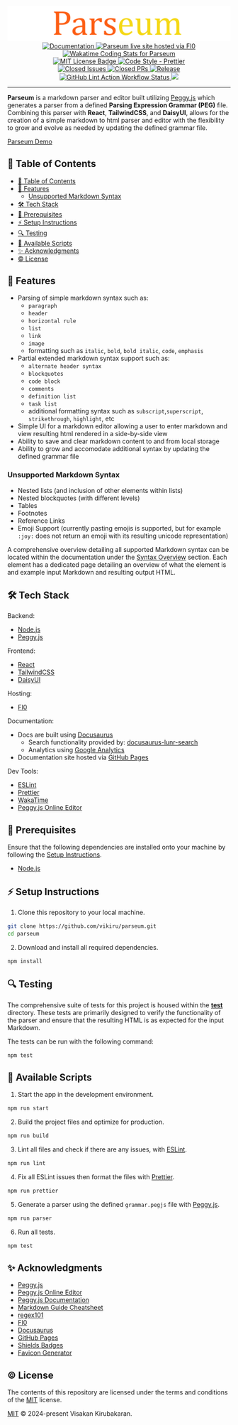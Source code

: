 <div align="center" id="logo">
    <img src="logo.png"/>
</div>

<div align='center' id="badges">

<a href="https://vikiru.github.io/parseum/">
	<img src="https://img.shields.io/badge/documentation-docs-orange" alt="Documentation"/>
</a>
<a href="https://parseum.1.us-1.fl0.io/">
    <img src="https://img.shields.io/badge/Web-live%20site-blue" alt="Parseum live site hosted via Fl0"/>
</a>
<br/>
 <a href="https://wakatime.com/@vikiru/projects/hzdehaajds">
  <img src="https://wakatime.com/badge/user/5e62f99d-3a1e-4fd2-8f37-77919d626a67/project/018e902a-0f18-4cf8-b5e2-7922d2216d12.svg"
  alt="Wakatime Coding Stats for Parseum"/>
 </a>
 <br/>
 <a href="https://github.com/vikiru/parseum/blob/main/LICENSE">
  <img src="https://img.shields.io/badge/license-MIT-aqua" alt="MIT License Badge"/>
 </a>
 <a href="https://github.com/prettier/prettier">
  <img src="https://img.shields.io/badge/code_style-prettier-ff69b4.svg?style=flat-square" alt="Code Style - Prettier"/>
 </a>
<br/>
 <a href="https://github.com/vikiru/parseum/issues?q=is%3Aissue+is%3Aclosed">
  <img src="https://img.shields.io/github/issues-closed/vikiru/parseum" alt="Closed Issues"/>
 </a>
 <a href="https://github.com/vikiru/parseum/pulls?q=is%3Apr+is%3Aclosed">
  <img src="https://img.shields.io/github/issues-pr-closed/vikiru/parseum?label=closed%20prs" alt="Closed PRs"/>
 </a>
  <a href="https://github.com/vikiru/parseum/releases">
  <img src="https://img.shields.io/github/v/release/vikiru/parseum" alt="Release"/>
 </a>
<br/>
 <a href="https://github.com/vikiru/parseum/actions/workflows/lint.yml">
  <img src="https://github.com/vikiru/parseum/actions/workflows/lint.yml/badge.svg" alt="GitHub Lint Action Workflow Status"/>
 </a>
  <a href="https://github.com/vikiru/parseum/actions/workflows/test.yml">
    <img src="https://github.com/vikiru/parseum/actions/workflows/test.yml/badge.svg"/>
 </a>
</div>

---

**Parseum** is a markdown parser and editor built utilizing [Peggy.js](https://github.com/peggyjs/peggy) which generates a parser from a defined **Parsing Expression Grammar (PEG)** file. Combining this parser with **React**, **TailwindCSS**, and **DaisyUI**, allows for the creation of a simple markdown to html parser and editor with the flexibility to grow and evolve as needed by updating the defined grammar file.

[Parseum Demo](https://github.com/vikiru/parseum/assets/72267229/27e33f2c-a528-4273-92d0-5512d99ec837)

## 📖 Table of Contents

-   [📖 Table of Contents](#-table-of-contents)
-   [🌟 Features](#-features)
    -   [Unsupported Markdown Syntax](#unsupported-markdown-syntax)
-   [🛠️ Tech Stack](#️-tech-stack)
-   [📝 Prerequisites](#-prerequisites)
-   [⚡ Setup Instructions](#-setup-instructions)
-   [🔍 Testing](#-testing)
-   [📜 Available Scripts](#-available-scripts)
-   [✨ Acknowledgments](#-acknowledgments)
-   [©️ License](#️-license)

## 🌟 Features

-   Parsing of simple markdown syntax such as:
    -   `paragraph`
    -   `header`
    -   `horizontal rule`
    -   `list`
    -   `link`
    -   `image`
    -   formatting such as `italic`, `bold`, `bold italic`, `code`, `emphasis`
-   Partial extended markdown syntax support such as:
    -   `alternate header syntax`
    -   `blockquotes`
    -   `code block`
    -   `comments`
    -   `definition list`
    -   `task list`
    -   additional formatting syntax such as `subscript`,`superscript`, `strikethrough`, `highlight`, etc
-   Simple UI for a markdown editor allowing a user to enter markdown and view resulting html rendered in a side-by-side view
-   Ability to save and clear markdown content to and from local storage
-   Ability to grow and accomodate additional syntax by updating the defined grammar file

### Unsupported Markdown Syntax

-   Nested lists (and inclusion of other elements within lists)
-   Nested blockquotes (with different levels)
-   Tables
-   Footnotes
-   Reference Links
-   Emoji Support (currently pasting emojis is supported, but for example `:joy:` does not return an emoji with its resulting unicode representation)

A comprehensive overview detailing all supported Markdown syntax can be located within the documentation under the [Syntax Overview](https://vikiru.github.io/parseum/syntax/) section. Each element has a dedicated page detailing an overview of what the element is and example input Markdown and resulting output HTML.

## 🛠️ Tech Stack

Backend:

-   [Node.js](https://nodejs.org/en)
-   [Peggy.js](https://github.com/peggyjs/peggy)

Frontend:

-   [React](https://react.dev/)
-   [TailwindCSS](https://tailwindcss.com/)
-   [DaisyUI](https://daisyui.com/)

Hosting:

-   [Fl0](https://www.fl0.com/)

Documentation:

-   Docs are built using [Docusaurus](https://docusaurus.io/)
    -   Search functionality provided by: [docusaurus-lunr-search](https://github.com/praveenn77/docusaurus-lunr-search)
    -   Analytics using [Google Analytics](https://marketingplatform.google.com/about/analytics/)
-   Documentation site hosted via [GitHub Pages](https://pages.github.com/)

Dev Tools:

-   [ESLint](https://eslint.org/)
-   [Prettier](https://prettier.io/)
-   [WakaTime](https://wakatime.com/)
-   [Peggy.js Online Editor](https://peggyjs.org/online)

## 📝 Prerequisites

Ensure that the following dependencies are installed onto your machine by following the [Setup Instructions](#-setup-instructions).

-   [Node.js](https://nodejs.org/en/download)

## ⚡ Setup Instructions

1. Clone this repository to your local machine.

```bash
git clone https://github.com/vikiru/parseum.git
cd parseum
```

2. Download and install all required dependencies.

```bash
npm install
```

## 🔍 Testing

The comprehensive suite of tests for this project is housed within the **[test](/test)** directory. These tests are primarily designed to verify the functionality of the parser and ensure that the resulting HTML is as expected for the input Markdown.

The tests can be run with the following command:

```bash
npm test
```

## 📜 Available Scripts

1. Start the app in the development environment.

```bash
npm run start
```

2. Build the project files and optimize for production.

```bash
npm run build
```

3. Lint all files and check if there are any issues, with [ESLint](https://eslint.org/).

```bash
npm run lint
```

4. Fix all ESLint issues then format the files with [Prettier](https://prettier.io/).

```bash
npm run prettier
```

5. Generate a parser using the defined `grammar.pegjs` file with [Peggy.js](https://peggyjs.org/).

```bash
npm run parser
```

6. Run all tests.

```bash
npm test
```

## ✨ Acknowledgments

-   [Peggy.js](https://github.com/peggyjs/peggy)
-   [Peggy.js Online Editor](https://peggyjs.org/online)
-   [Peggy.js Documentation](https://peggyjs.org/documentation)
-   [Markdown Guide Cheatsheet](https://www.markdownguide.org/cheat-sheet/)
-   [regex101](https://regex101.com/)
-   [Fl0](https://www.fl0.com/)
-   [Docusaurus](https://docusaurus.io/)
-   [GitHub Pages](https://pages.github.com/)
-   [Shields Badges](https://github.com/badges/shields)
-   [Favicon Generator](https://favicon.io/favicon-generator/)

## ©️ License

The contents of this repository are licensed under the terms and conditions of the [MIT](https://choosealicense.com/licenses/mit/) license.

[MIT](./LICENSE) © 2024-present Visakan Kirubakaran.
